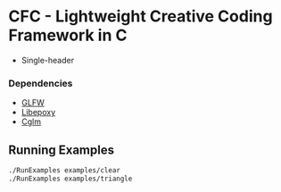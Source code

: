 # CFC - Lightweight Creative Coding Framework in C

- Single-header
 
### Dependencies
- [GLFW][glfwlink]
- [Libepoxy][epoxylink]
- [Cglm][cglmlink]

## Running Examples
```sh
./RunExamples examples/clear
./RunExamples examples/triangle
```

[glfwlink]:https://github.com/glfw/glfw
[epoxylink]:https://github.com/anholt/libepoxy
[cglmlink]:https://github.com/recp/cglm
